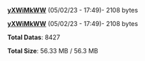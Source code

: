 [**yXWiMkWW**](/data/yXWiMkWW.txt) (05/02/23 - 17:49)- 2108 bytes

[**yXWiMkWW**](/data/yXWiMkWW.txt) (05/02/23 - 17:49)- 2108 bytes

**Total Datas**: 8427

**Total Size**: 56.33 MB / 56.3 MB